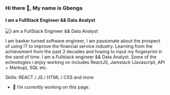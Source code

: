 ### Hi there 👋, My name is Gbenga 
#### I am a FullStack Engineer && Data Analyst
![I am a FullStack Engineer && Data Analyst](https://arturssmirnovs.github.io/github-profile-readm)

I am banker turned software engineer, I am passionate about the prospect of using IT to improve the financial service industry. Learning from the achievement from the past
2 decades and hoping to input my fingerprint in the sand of time.
I am a Fullstack engineer && Data Analyst. Some of the echnologies i enjoy working on includes ReactJS, Jamstack (Javascript, API + Markup), SQL etc.

Skills: REACT / JS / HTML / CSS and more

- 🔭 I’m currently working on this page. 




